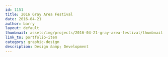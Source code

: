 ```yaml
---
id: 1151
title: 2016 Gray Area Festival
date: 2016-04-21
author: barry
layout: default
thumbnail: assets/img/projects/2016-04-21-gray-area-festival/thumbnail.jpg
link_to: portfolio-item
category: graphic-design
description: Design &amp; Development
---
```

